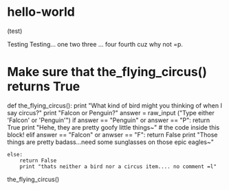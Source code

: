 # hello-world
(test)

Testing Testing... one two three ... four 
fourth cuz why not =p.

# Make sure that the_flying_circus() returns True
def the_flying_circus():
    print "What kind of bird might you thinking of when I say circus?"
    print "Falcon or Penguin?"
    answer = raw_input ("Type either 'Falcon' or 'Penguin'")
    if answer == "Penguin" or answer == "P":
        return True
        print "Hehe, they are pretty goofy little things~"
        # the code inside this block!
    elif answer == "Falcon" or anwser == "F":
        return False
        print "Those things are pretty badass...need some sunglasses on those epic eagles~"
        
    else:
        return False
        print "thats neither a bird nor a circus item.... no comment =l"
        
the_flying_circus()

